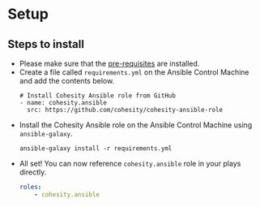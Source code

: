 # Setup

## Steps to install

* Please make sure that the [pre-requisites](pre-requisites.md) are installed.
* Create a file called `requirements.yml` on the Ansible Control Machine and add the contents below.
  ```
  # Install Cohesity Ansible role from GitHub
  - name: cohesity.ansible
    src: https://github.com/cohesity/cohesity-ansible-role
  ```
* Install the Cohesity Ansible role on the Ansible Control Machine using `ansible-galaxy`.
  ```
  ansible-galaxy install -r requirements.yml
  ```
* All set! You can now reference `cohesity.ansible` role in your plays directly.
  ```yaml
  roles:
      - cohesity.ansible
  ```
